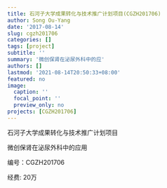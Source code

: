 ```yaml
---
title: 石河子大学成果转化与技术推广计划项目(CGZH201706)
author: Song Ou-Yang
date: '2017-08-14'
slug: cgzh201706
categories: []
tags: [project]
subtitle: ''
summary: '微创保肾在泌尿外科中的应'
authors: []
lastmod: '2021-08-14T20:50:33+08:00'
featured: no
image:
  caption: ''
  focal_point: ''
  preview_only: no
projects: [CGZH201706]
---
```

石河子大学成果转化与技术推广计划项目

微创保肾在泌尿外科中的应用

编号：CGZH201706

经费: 20万